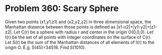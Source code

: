 # Problem 360: Scary Sphere
Given two points (x1,y1,z1) and (x2,y2,z2) in three dimensional space,
the Manhattan distance between those points is defined as
|x1-x2|+|y1-y2|+|z1-z2|. Let C(r) be a sphere with radius r and center
in the origin O(0,0,0). Let I(r) be the set of all points with integer
coordinates on the surface of C(r). Let S(r) be the sum of the Manhattan
distances of all elements of I(r) to the origin O. E.g. S(45)=34518.
Find S(1010).
